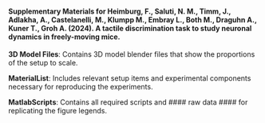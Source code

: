 #### Supplementary Materials for Heimburg, F., Saluti, N. M., Timm, J., Adlakha, A., Castelanelli, M., Klumpp M., Embray L., Both M., Draguhn A., Kuner T., Groh A. (2024). A tactile discrimination task to study neuronal dynamics in freely-moving mice.

**3D Model Files**: Contains 3D model blender files that show the proportions of the setup to scale.

**MaterialList**: Includes relevant setup items and experimental components necessary for reproducing the experiments.

**MatlabScripts**: Contains all required scripts and #### raw data #### for replicating the figure legends.
